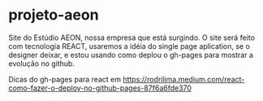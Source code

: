 # projeto-aeon

Site do Estúdio AEON, nossa empresa que está surgindo.
O site será feito com tecnologia REACT, usaremos a idéia do single page aplication, se o designer deixar, e estou usando como deplou o gh-pages para mostrar a evolução no github.

Dicas do gh-pages para react em https://rodrilima.medium.com/react-como-fazer-o-deploy-no-github-pages-87f6a6fde370